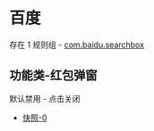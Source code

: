 # 百度

存在 1 规则组 - [com.baidu.searchbox](/src/apps/com.baidu.searchbox.ts)

## 功能类-红包弹窗

默认禁用 - 点击关闭

- [快照-0](https://i.gkd.li/import/13806848)
